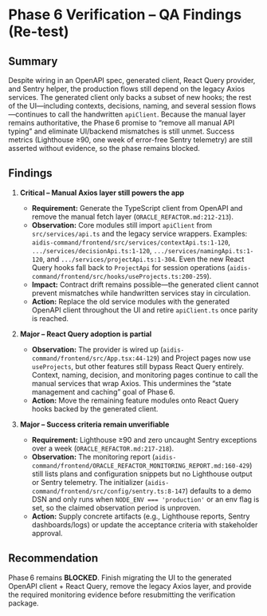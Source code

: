 # Phase 6 Verification – QA Findings (Re-test)

## Summary
Despite wiring in an OpenAPI spec, generated client, React Query provider, and Sentry helper, the production flows still depend on the legacy Axios services. The generated client only backs a subset of new hooks; the rest of the UI—including contexts, decisions, naming, and several session flows—continues to call the handwritten `apiClient`. Because the manual layer remains authoritative, the Phase 6 promise to “remove all manual API typing” and eliminate UI/backend mismatches is still unmet. Success metrics (Lighthouse ≥90, one week of error-free Sentry telemetry) are still asserted without evidence, so the phase remains blocked.

## Findings

1. **Critical – Manual Axios layer still powers the app**
   - **Requirement:** Generate the TypeScript client from OpenAPI and remove the manual fetch layer (`ORACLE_REFACTOR.md:212-213`).
   - **Observation:** Core modules still import `apiClient` from `src/services/api.ts` and the legacy service wrappers. Examples: `aidis-command/frontend/src/services/contextApi.ts:1-120`, `.../services/decisionApi.ts:1-120`, `.../services/namingApi.ts:1-120`, and `.../services/projectApi.ts:1-304`. Even the new React Query hooks fall back to `ProjectApi` for session operations (`aidis-command/frontend/src/hooks/useProjects.ts:200-259`).
   - **Impact:** Contract drift remains possible—the generated client cannot prevent mismatches while handwritten services stay in circulation.
   - **Action:** Replace the old service modules with the generated OpenAPI client throughout the UI and retire `apiClient.ts` once parity is reached.

2. **Major – React Query adoption is partial**
   - **Observation:** The provider is wired up (`aidis-command/frontend/src/App.tsx:44-129`) and Project pages now use `useProjects`, but other features still bypass React Query entirely. Context, naming, decision, and monitoring pages continue to call the manual services that wrap Axios. This undermines the “state management and caching” goal of Phase 6.
   - **Action:** Move the remaining feature modules onto React Query hooks backed by the generated client.

3. **Major – Success criteria remain unverifiable**
   - **Requirement:** Lighthouse ≥90 and zero uncaught Sentry exceptions over a week (`ORACLE_REFACTOR.md:217-218`).
   - **Observation:** The monitoring report (`aidis-command/frontend/ORACLE_REFACTOR_MONITORING_REPORT.md:160-429`) still lists plans and configuration snippets but no Lighthouse output or Sentry telemetry. The initializer (`aidis-command/frontend/src/config/sentry.ts:8-147`) defaults to a demo DSN and only runs when `NODE_ENV === 'production'` or an env flag is set, so the claimed observation period is unproven.
   - **Action:** Supply concrete artifacts (e.g., Lighthouse reports, Sentry dashboards/logs) or update the acceptance criteria with stakeholder approval.

## Recommendation
Phase 6 remains **BLOCKED**. Finish migrating the UI to the generated OpenAPI client + React Query, remove the legacy Axios layer, and provide the required monitoring evidence before resubmitting the verification package.
